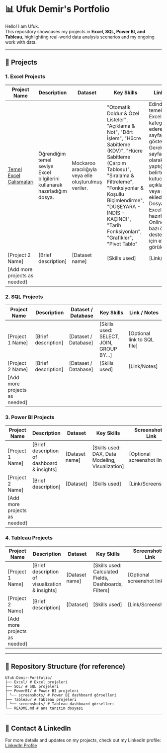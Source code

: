 # 📊 Ufuk Demir's Portfolio

Hello! I am Ufuk.  
This repository showcases my projects in **Excel, SQL, Power BI, and Tableau**, highlighting real-world data analysis scenarios and my ongoing work with data.

---

## 🚀 Projects

### 1. Excel Projects
| Project Name | Description | Dataset | Key Skills | Link / Notes |
|--------------|-------------|---------|------------|--------------|
| [Temel Excel Çalışmaları](https://github.com/ufukdemiir/Ufuk-Demir-Portfolio/blob/Excel/Temel%20Excel%20%C3%87al%C4%B1%C5%9Fmalar%C4%B1%20(Ufuk%20Demir).xlsx) | Öğrendiğim temel seviye Excel bilgilerini kullanarak hazırladığım dosya. |  Mockaroo aracılığıyla veya elle oluşturulmuş veriler.   | "Otomatik Doldur & Özel Listeler", "Açıklama & Not", "Dört İşlem", "Hücre Sabitleme (KDV)", "Hücre Sabitleme (Çarpım Tablosu)", "Sıralama & Filtreleme", "Fonksiyonlar & Koşullu Biçimlendirme", "DÜŞEYARA - İNDİS - KAÇINCI", "Tarih Fonksiyonları", "Grafikler", "Pivot Tablo" | Edindiğim tüm temel düzey Excel bilgilerini kategorize ederek, farklı sayfalarda gösterdim. Gereken sayfalarda, tam olarak neler yaptığımı belirten not kutucukları, açıklamalar veya notlar da ekledim. Dosyayı, Online Excel kullanarak hazırladım; Online Excel'de bazı özellikler desteklenmediği için eksiklikler görülebilir. |
| [Project 2 Name] | [Brief description] | [Dataset name] | [Skills used] | [Link/Notes] |
| [Add more projects as needed] | | | | |

### 2. SQL Projects
| Project Name | Description | Dataset / Database | Key Skills | Link / Notes |
|--------------|-------------|-----------------|------------|--------------|
| [Project 1 Name] | [Brief description] | [Dataset / Database] | [Skills used: SELECT, JOIN, GROUP BY...] | [Optional link to SQL file] |
| [Project 2 Name] | [Brief description] | [Dataset / Database] | [Skills used] | [Link/Notes] |
| [Add more projects as needed] | | | | |

### 3. Power BI Projects
| Project Name | Description | Dataset | Key Skills | Screenshots / Link |
|--------------|-------------|---------|------------|------------------|
| [Project 1 Name] | [Brief description of dashboard & insights] | [Dataset name] | [Skills used: DAX, Data Modeling, Visualization] | [Optional screenshot link] |
| [Project 2 Name] | [Brief description] | [Dataset] | [Skills used] | [Link/Screenshots] |
| [Add more projects as needed] | | | | |

### 4. Tableau Projects
| Project Name | Description | Dataset | Key Skills | Screenshots / Link |
|--------------|-------------|---------|------------|------------------|
| [Project 1 Name] | [Brief description of visualization & insights] | [Dataset name] | [Skills used: Calculated Fields, Dashboards, Filters] | [Optional screenshot link] |
| [Project 2 Name] | [Brief description] | [Dataset] | [Skills used] | [Link/Screenshots] |
| [Add more projects as needed] | | | | |

---
## 📁 Repository Structure (for reference)

```
Ufuk-Demir-Portfolio/
├── Excel/ # Excel projeleri
├── SQL/ # SQL projeleri
├── PowerBI/ # Power BI projeleri
│ └── screenshots/ # Power BI dashboard görselleri
├── Tableau/ # Tableau projeleri
│ └── screenshots/ # Tableau dashboard görselleri
└── README.md # ana tanıtım dosyası
```

---

## 🔗 Contact & LinkedIn
For more details and updates on my projects, check out my LinkedIn profile:  
[LinkedIn Profile](https://www.linkedin.com/in/ufukdemiir)
